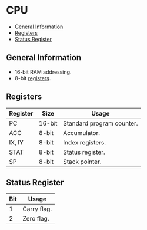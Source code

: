 # CPU
* [General Information](#general-information)
* [Registers](#registers)
* [Status Register](#status-register)

## General Information
- 16-bit RAM addressing.
- 8-bit [registers](#registers).

## Registers
| Register | Size   | Usage                     |
| -------- | ------ | ------------------------- |
| PC       | 16-bit | Standard program counter. |
| ACC      | 8-bit  | Accumulator.              |
| IX, IY   | 8-bit  | Index registers.          |
| STAT     | 8-bit  | Status register.          |
| SP       | 8-bit  | Stack pointer.            |

## Status Register
| Bit | Usage       |
| --- | ----------- |
| 1   | Carry flag. |
| 2   | Zero flag.  |

